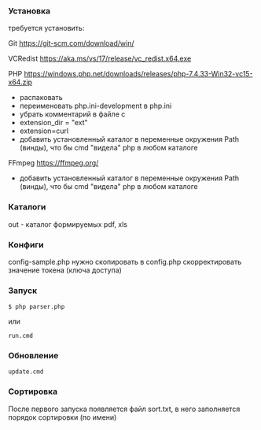 ### Установка

требуется установить: 

Git https://git-scm.com/download/win/

VCRedist https://aka.ms/vs/17/release/vc_redist.x64.exe

PHP https://windows.php.net/downloads/releases/php-7.4.33-Win32-vc15-x64.zip
* распаковать
* переименовать php.ini-development в php.ini
* убрать комментарий в файле с
* extension_dir = "ext"
* extension=curl
* добавить установленный каталог в переменные окружения Path (винды), что бы cmd "видела" php в любом каталоге

FFmpeg https://ffmpeg.org/
* добавить установленный каталог в переменные окружения Path (винды), что бы cmd "видела" php в любом каталоге


### Каталоги

out - каталог формируемых pdf, xls

### Конфиги

config-sample.php нужно скопировать в config.php 
скорректировать значение токена (ключа доступа)

### Запуск

`$ php parser.php`

или

`run.cmd`

### Обновление

`update.cmd`

### Сортировка

После первого запуска появляется файл sort.txt, в него заполняется порядок сортировки (по имени)